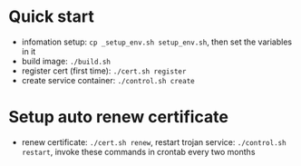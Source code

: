 # Quick start

* infomation setup: `cp _setup_env.sh setup_env.sh`, then set the variables in it
* build image: `./build.sh`
* register cert (first time): `./cert.sh register`
* create service container: `./control.sh create`

# Setup auto renew certificate
* renew certificate: `./cert.sh renew`, restart trojan service: `./control.sh restart`, invoke these commands in crontab every two months
